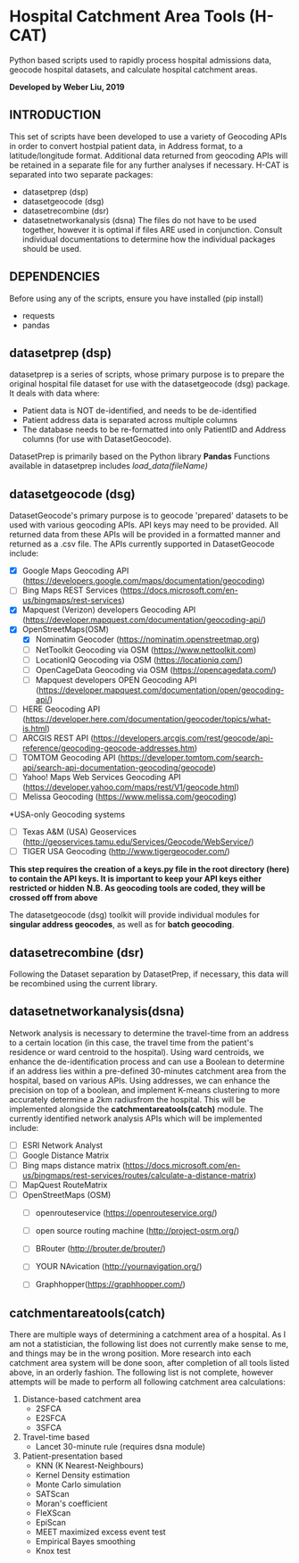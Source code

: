 # Hospital Catchment Area Tools (H-CAT)
Python based scripts used to rapidly process hospital admissions data, geocode hospital datasets, and calculate hospital catchment areas.

**Developed by Weber Liu, 2019**
## INTRODUCTION
This set of scripts have been developed to use a variety of Geocoding APIs in order to convert hostpial patient data, in Address format, to a latitude/longitude format. Additional data returned from geocoding APIs will be retained in a separate file for any further analyses if necessary.
H-CAT is separated into two separate packages:
* datasetprep (dsp)
* datasetgeocode (dsg)
* datasetrecombine (dsr)
* datasetnetworkanalysis (dsna)
The files do not have to be used together, however it is optimal if files ARE used in conjunction. Consult individual documentations to determine how the individual packages should be used.  

## DEPENDENCIES
Before using any of the scripts, ensure you have installed (pip install)
* requests
* pandas

## datasetprep (dsp)
datasetprep is a series of scripts, whose primary purpose is to prepare the original hospital file dataset for use with the datasetgeocode (dsg) package. It deals with data where:
* Patient data is NOT de-identified, and needs to be de-identified
* Patient address data is separated across multiple columns
* The database needs to be re-formatted into only PatientID and Address columns \(for use with DatasetGeocode\).

DatasetPrep is primarily based on the Python library **Pandas**
Functions available in datasetprep includes *load_data(fileName)*

## datasetgeocode (dsg)
DatasetGeocode's primary purpose is to geocode 'prepared' datasets to be used with various geocoding APIs. API keys may need to be provided. All returned data from these APIs will be provided in a formatted manner and returned as a .csv file. The APIs currently supported in DatasetGeocode include:
- [x] Google Maps Geocoding API (https://developers.google.com/maps/documentation/geocoding)
- [ ] Bing Maps REST Services (https://docs.microsoft.com/en-us/bingmaps/rest-services)
- [x] Mapquest (Verizon) developers Geocoding API (https://developer.mapquest.com/documentation/geocoding-api/)
- [x] OpenStreetMaps(OSM) 
    - [x] Nominatim Geocoder (https://nominatim.openstreetmap.org)
    - [ ] NetToolkit Geocoding via OSM (https://www.nettoolkit.com)
    - [ ] LocationIQ Geocoding via OSM (https://locationiq.com/)
    - [ ] OpenCageData Geocoding via OSM (https://opencagedata.com/)
    - [ ] Mapquest developers OPEN Geocoding API (https://developer.mapquest.com/documentation/open/geocoding-api/)
- [ ] HERE Geocoding API (https://developer.here.com/documentation/geocoder/topics/what-is.html)
- [ ] ARCGIS REST API (https://developers.arcgis.com/rest/geocode/api-reference/geocoding-geocode-addresses.htm)
- [ ] TOMTOM Geocoding API (https://developer.tomtom.com/search-api/search-api-documentation-geocoding/geocode)
- [ ] Yahoo! Maps Web Services Geocoding API (https://developer.yahoo.com/maps/rest/V1/geocode.html)
- [ ] Melissa Geocoding (https://www.melissa.com/geocoding)

*USA-only Geocoding systems
- [ ] Texas A&M (USA) Geoservices (http://geoservices.tamu.edu/Services/Geocode/WebService/)
- [ ] TIGER USA Geocoding (http://www.tigergeocoder.com/)

**This step requires the creation of a keys.py file in the root directory (here) to contain the API keys. It is important to keep your API keys either restricted or hidden**
**N.B. As geocoding tools are coded, they will be crossed off from above**

The datasetgeocode (dsg) toolkit will provide individual modules for **singular address geocodes**, as well as for **batch geocoding**. 

## datasetrecombine (dsr)
Following the Dataset separation by DatasetPrep, if necessary, this data will be recombined using the current library.

## datasetnetworkanalysis(dsna)
Network analysis is necessary to determine the travel-time from an address to a certain location (in this case, the travel time from the patient's residence or ward centroid to the hospital).
Using ward centroids, we enhance the de-identification process and can use a Boolean to determine if an address lies within a pre-defined 30-minutes catchment area from the hospital, based on various APIs.
Using addresses, we can enhance the precision on top of a boolean, and implement K-means clustering to more accurately determine a 2km radiusfrom the hospital. This will be implemented alongside the **catchmentareatools(catch)** module.
The currently identified network analysis APIs which will be implemented include:
- [ ] ESRI Network Analyst
- [ ] Google Distance Matrix
- [ ] Bing maps distance matrix (https://docs.microsoft.com/en-us/bingmaps/rest-services/routes/calculate-a-distance-matrix)
- [ ] MapQuest RouteMatrix
- [ ] OpenStreetMaps (OSM) 
    - [ ] openrouteservice (https://openrouteservice.org/)
    - [ ] open source routing machine (http://project-osrm.org/)
    - [ ] BRouter (http://brouter.de/brouter/)
    - [ ] YOUR NAvication (http://yournavigation.org/)
    - [ ] Graphhopper(https://graphhopper.com/)


## catchmentareatools(catch)
There are multiple ways of determining a catchment area of a hospital. 
As I am not a statistician, the following list does not currently make sense to me, and things may be in the wrong position. More research into each catchment area system will be done soon, after completion of all tools listed above, in an orderly fashion.
The following list is not complete, however attempts will be made to perform all following catchment area calculations:
1. Distance-based catchment area
    - 2SFCA
    - E2SFCA
    - 3SFCA
2. Travel-time based
    - Lancet 30-minute rule (requires dsna module)
3. Patient-presentation based
    - KNN (K Nearest-Neighbours)
    - Kernel Density estimation
    - Monte Carlo simulation
    - SATScan
    - Moran's coefficient
    - FleXScan
    - EpiScan
    - MEET maximized excess event test
    - Empirical Bayes smoothing
    - Knox test
